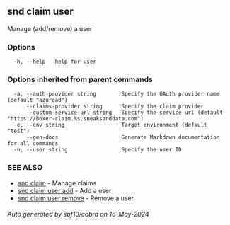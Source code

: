 ## snd claim user

Manage (add/remove) a user

### Options

```
  -h, --help   help for user
```

### Options inherited from parent commands

```
  -a, --auth-provider string        Specify the OAuth provider name (default "azuread")
      --claims-provider string      Specify the claim provider
      --custom-service-url string   Specify the service url (default "https://boxer-claim.%s.sneaksanddata.com")
  -e, --env string                  Target environment (default "test")
      --gen-docs                    Generate Markdown documentation for all commands
  -u, --user string                 Specify the user ID
```

### SEE ALSO

* [snd claim](snd_claim.md)	 - Manage claims
* [snd claim user add](snd_claim_user_add.md)	 - Add a user
* [snd claim user remove](snd_claim_user_remove.md)	 - Remove a user

###### Auto generated by spf13/cobra on 16-May-2024
